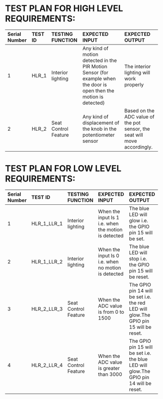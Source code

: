 # TEST PLAN FOR HIGH LEVEL REQUIREMENTS:
|**Serial Number**|**TEST ID**|**TESTING FUNCTION**|**EXPECTED INPUT**|**EXPECTED OUTPUT**|
| :- | :- | :- | :- | :- | 
|1|HLR_1|Interior lighting|Any kind of motion detected in the PIR Motion Sensor (for example when the door is open then the motion is detected)|The interior lighting will work properly|
|2|HLR_2|Seat Control Feature|Any kind of displacement of the knob in the potentiometer sensor|Based on the ADC value of the pot sensor, the seat will move accordingly.|


# TEST PLAN FOR LOW LEVEL REQUIREMENTS:
|**Serial Number**|**TEST ID**|**TESTING FUNCTION**|**EXPECTED INPUT**|**EXPECTED OUTPUT**|
| :- | :- | :- | :- | :- | 
|1|HLR_1_LLR_1|Interior lighting|When the input Is 1 i.e. when the motion is detected|The blue LED will glow i.e. the GPIO pin 15 will be set.|
|2|HLR_1_LLR_2|Interior lighting|When the input Is 0 i.e. when no motion is detected|The blue LED will stop i.e. the GPIO pin 15 will be reset.|
|3|HLR_2_LLR_3|Seat Control Feature|When the ADC value is from 0 to 1500 |The GPIO pin 14 will be set i.e. the red LED will glow.The GPIO pin 15 will be reset.|
|4|HLR_2_LLR_4|Seat Control Feature|When the ADC value is greater than 3000 |The GPIO pin 15 will be set i.e. the blue LED will glow.The GPIO pin 14 will be reset.|

